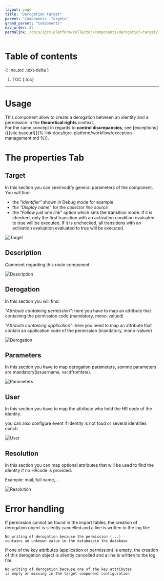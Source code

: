 ```yaml
---
layout: page
title: "Derogation target"
parent: "Components :Targets"
grand_parent: "Components"
nav_order: 25
permalink: /docs/igrc-platform/collector/components/derogation-target/
---
```


# Table of contents
{: .no_toc .text-delta }

1. TOC
{:toc}
---

# Usage

This component allow to create a derogation between an identity and a permission in the **theoretical rights** context.  
For the same concept in regards to **control discrepancies**, see [exceptions]({{site.baseurl}}{% link docs/igrc-platform/workflow/exception-management.md %}).  

# The properties Tab

## Target

In this section you can see/modify general parameters of the component. You will find:
- the "_Identifier"_ shown in Debug mode for example
- _the "Display name_" for the _collector line source_
- the "_Follow just one link_" option which sets the transition mode. If it is checked, only the first transition with an activation condition evaluated to true will be executed. If it is unchecked, all transitions with an activation evaluation evaluated to true will be executed.

![Target]({{site.baseurl}}/docs/igrc-platform/collector/components/targets/derogation-target/images/derogation_2018-04-05_16_25_33-.png "Target")

## Description

Comment regarding this route component.

![Description]({{site.baseurl}}/docs/igrc-platform/collector/components/targets/derogation-target/images/derogation_2018-04-05_16_26_08-.png "Description")

## Derogation

In this section you will find:

_"Attribute containing permission"_: here you have to map an attribute that containing the permission code (mandatory, mono-valued)   

_"Attribute containing application"_: here you need to map an attribute that contain an application code of the permission (mandatory, mono-valued)

![Derogation]({{site.baseurl}}/docs/igrc-platform/collector/components/targets/derogation-target/images/derogation_2018-04-05_16_26_22-.png "Derogation")

## Parameters

In this section you have to map derogation parameters, somme parameters are mandatory(issuername, validfromfate).  

![Parameters]({{site.baseurl}}/docs/igrc-platform/collector/components/targets/derogation-target/images/derogation_2018-04-05_16_26_37-.png "Parameters")

## User

In this section you have to map the attribute who hold the HR code of the identity.   

you can also configure event if identity is not foud or several identities match

![User]({{site.baseurl}}/docs/igrc-platform/collector/components/targets/derogation-target/images/derogation_2018-04-05_16_26_50-.png "User")

## Resolution

In this section you can map optional attributes that will be used to find the identity if no HRcode is provided.

Example: mail, full name,...   

![Resolution]({{site.baseurl}}/docs/igrc-platform/collector/components/targets/derogation-target/images/derogation_2018-04-05_16_27_03-.png "Resolution")

# Error handling

If permission cannot be found in the import tables, the creation of derogation object is silently cancelled and a line is written to the log file:  
```
No writing of derogation because the permission (...)
contains an unknown value in the databasein the database
```

If one of the key attributes (application or permission) is empty, the creation of this derogation object is silently cancelled and a line is written to the log file:
```
No writing of derogation because one of the key attributes
is empty or missing in the target component configuration
```
